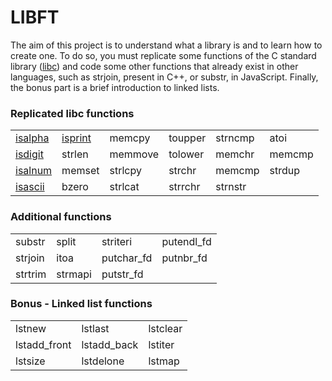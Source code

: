 # LIBFT
The aim of this project is to understand what a library is and to learn how to create one. To do so, you must replicate some functions of the C standard library ([libc](https://www.gnu.org/software/libc/manual/html_node/Function-Index.html)) and code some other functions that already exist in other languages, such as strjoin, present in C++, or substr, in JavaScript. Finally, the bonus part is a brief introduction to linked lists.

### Replicated libc functions
<table>
	<tr>
		<td><a href=".rdmes/ft_is.md">isalpha</a></td>
		<td><a href=".rdmes/ft_is.md">isprint</a></td>
		<td>memcpy</td>
		<td>toupper</td>
		<td>strncmp</td>
		<td>atoi</td>
	</tr>
	<tr>
		<td><a href=".rdmes/ft_is.md">isdigit</a></td>
		<td>strlen</td>
		<td>memmove</td>
		<td>tolower</td>
		<td>memchr</td>
		<td>memcmp</td>
	</tr>
	<tr>
		<td><a href=".rdmes/ft_is.md">isalnum</a></td>
		<td>memset</td>
		<td>strlcpy</td>
		<td>strchr</td>
		<td>memcmp</td>
		<td>strdup</td>
	</tr>
	<tr>
		<td><a href=".rdmes/ft_is.md">isascii</a></td>
		<td>bzero</td>
		<td>strlcat</td>
		<td>strrchr</td>
		<td>strnstr</td>
		<td></td>
	</tr>
</table>

### Additional functions
<table>
	<tr>
		<td>substr</td>
		<td>split</td>
		<td>striteri</td>
		<td>putendl_fd</td>
	</tr>
	<tr>
		<td>strjoin</td>
		<td>itoa</td>
		<td>putchar_fd</td>
		<td>putnbr_fd</td>
	</tr>
	<tr>
		<td>strtrim</td>
		<td>strmapi</td>
		<td>putstr_fd</td>
		<td></td>
	</tr>
</table>

### Bonus - Linked list functions
<table>
	<tr>
		<td>lstnew</td>
		<td>lstlast</td>
		<td>lstclear</td>
	</tr>
	<tr>
		<td>lstadd_front</td>
		<td>lstadd_back</td>
		<td>lstiter</td>
	</tr>
	<tr>
		<td>lstsize</td>
		<td>lstdelone</td>
		<td>lstmap</td>
	</tr>
</table>
